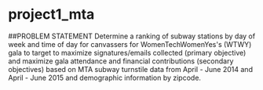 # project1_mta
##PROBLEM STATEMENT
Determine a ranking of subway stations
by day of week and time of day
for canvassers for WomenTechWomenYes's (WTWY) gala to target
to maximize signatures/emails collected (primary objective)
and maximize gala attendance and financial contributions (secondary objectives)
based on MTA subway turnstile data from April - June 2014 and April - June 2015
and demographic information by zipcode.
